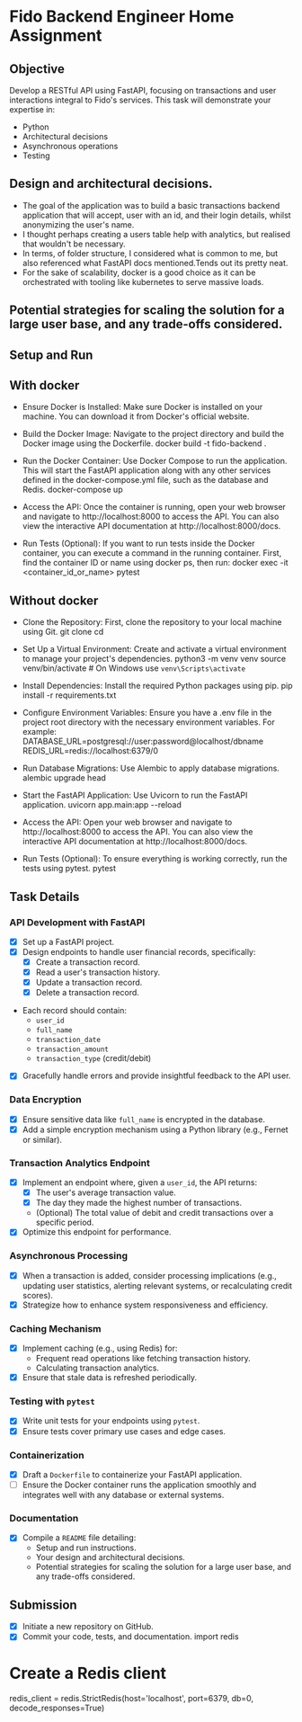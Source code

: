 # Fido Backend Engineer Home Assignment

## Objective
Develop a RESTful API using FastAPI, focusing on transactions and user interactions integral to Fido's services. This task will demonstrate your expertise in:
- Python
- Architectural decisions
- Asynchronous operations
- Testing

## Design and architectural decisions.
- The goal of the application was to build a basic transactions backend application that will accept, user with an id, and their login details, whilst anonymizing the user's name.
- I thought  perhaps creating a users table help with analytics, but realised that wouldn't be necessary.
- In terms, of folder structure, I considered what is common to me, but also referenced what FastAPI docs mentioned.Tends out its pretty neat.
- For the sake of scalability, docker is a good choice as it can be orchestrated with tooling like kubernetes to serve massive loads.

## Potential strategies for scaling the solution for a large user base, and any trade-offs considered.

## Setup and Run
## With docker

- Ensure Docker is Installed:
Make sure Docker is installed on your machine. You can download it from Docker's official website.

- Build the Docker Image:
Navigate to the project directory and build the Docker image using the Dockerfile.
docker build -t fido-backend .

- Run the Docker Container:
Use Docker Compose to run the application. This will start the FastAPI application along with any other services defined in the docker-compose.yml file, such as the database and Redis.
docker-compose up

- Access the API:
Once the container is running, open your web browser and navigate to http://localhost:8000 to access the API. You can also view the interactive API documentation at http://localhost:8000/docs.

- Run Tests (Optional):
If you want to run tests inside the Docker container, you can execute a command in the running container. First, find the container ID or name using docker ps, then run:
docker exec -it <container_id_or_name> pytest


## Without docker

- Clone the Repository:
First, clone the repository to your local machine using Git.
git clone <repository-url>
cd <repository-directory>

- Set Up a Virtual Environment:
Create and activate a virtual environment to manage your project's dependencies.
python3 -m venv venv
source venv/bin/activate  # On Windows use `venv\Scripts\activate`

- Install Dependencies:
Install the required Python packages using pip.
pip install -r requirements.txt

- Configure Environment Variables:
Ensure you have a .env file in the project root directory with the necessary environment variables. For example:
DATABASE_URL=postgresql://user:password@localhost/dbname
REDIS_URL=redis://localhost:6379/0

- Run Database Migrations:
Use Alembic to apply database migrations.
alembic upgrade head

- Start the FastAPI Application:
Use Uvicorn to run the FastAPI application.
uvicorn app.main:app --reload

- Access the API:
Open your web browser and navigate to http://localhost:8000 to access the API. You can also view the interactive API documentation at http://localhost:8000/docs.

- Run Tests (Optional):
To ensure everything is working correctly, run the tests using pytest.
pytest


## Task Details

### API Development with FastAPI
- [x] Set up a FastAPI project.
- [x] Design endpoints to handle user financial records, specifically:
  - [x] Create a transaction record.
  - [x] Read a user's transaction history.
  - [x] Update a transaction record.
  - [x] Delete a transaction record.
- Each record should contain:
  - `user_id`
  - `full_name`
  - `transaction_date`
  - `transaction_amount`
  - `transaction_type` (credit/debit)
- [x] Gracefully handle errors and provide insightful feedback to the API user.

### Data Encryption
- [x] Ensure sensitive data like `full_name` is encrypted in the database.
- [x] Add a simple encryption mechanism using a Python library (e.g., Fernet or similar).

### Transaction Analytics Endpoint
- [x] Implement an endpoint where, given a `user_id`, the API returns:
  - [x] The user's average transaction value.
  - [x] The day they made the highest number of transactions.
  - (Optional) The total value of debit and credit transactions over a specific period.
- [x] Optimize this endpoint for performance.

### Asynchronous Processing
- [x] When a transaction is added, consider processing implications (e.g., updating user statistics, alerting relevant systems, or recalculating credit scores).
- [x] Strategize how to enhance system responsiveness and efficiency.

### Caching Mechanism
- [x] Implement caching (e.g., using Redis) for:
  - Frequent read operations like fetching transaction history.
  - Calculating transaction analytics.
- [x] Ensure that stale data is refreshed periodically.

### Testing with `pytest`
- [x] Write unit tests for your endpoints using `pytest`.
- [x] Ensure tests cover primary use cases and edge cases.

### Containerization
- [x] Draft a `Dockerfile` to containerize your FastAPI application.
- [ ] Ensure the Docker container runs the application smoothly and integrates well with any database or external systems.

### Documentation
- [x] Compile a `README` file detailing:
  - Setup and run instructions.
  - Your design and architectural decisions.
  - Potential strategies for scaling the solution for a large user base, and any trade-offs considered.

## Submission
- [x] Initiate a new repository on GitHub.
- [x] Commit your code, tests, and documentation.
import redis

# Create a Redis client
redis_client = redis.StrictRedis(host='localhost', port=6379, db=0, decode_responses=True)